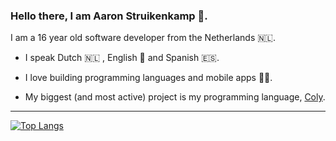 ### Hello there, I am Aaron Struikenkamp 👋.
I am a 16 year old software developer from the Netherlands 🇳🇱.

- I speak Dutch 🇳🇱 , English 🏴󠁧󠁢󠁥 and Spanish 🇪🇸.

- I love building programming languages and mobile apps 👨‍💻.

- My biggest (and most active) project is my programming language, [Coly](https://github.com/AaronMarcusDev/Coly).

---

[![Top Langs](https://github-readme-stats.vercel.app/api/top-langs/?username=AaronMarcusDev&theme=dark)](https://github.com/anuraghazra/github-readme-stats)

<!--
**AaronMarcusDev/AaronMarcusDev** is a ✨ _special_ ✨ repository because its `README.md` (this file) appears on your GitHub profile.

Here are some ideas to get you started:

- 🔭 I’m currently working on ...
- 🌱 I’m currently learning ...
- 👯 I’m looking to collaborate on ...
- 🤔 I’m looking for help with ...
- 💬 Ask me about ...
- 📫 How to reach me: ...
- 😄 Pronouns: ...
- ⚡ Fun fact: ...
-->
